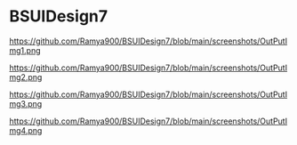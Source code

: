 # BSUIDesign7

https://github.com/Ramya900/BSUIDesign7/blob/main/screenshots/OutPutImg1.png

https://github.com/Ramya900/BSUIDesign7/blob/main/screenshots/OutPutImg2.png

https://github.com/Ramya900/BSUIDesign7/blob/main/screenshots/OutPutImg3.png

https://github.com/Ramya900/BSUIDesign7/blob/main/screenshots/OutPutImg4.png

